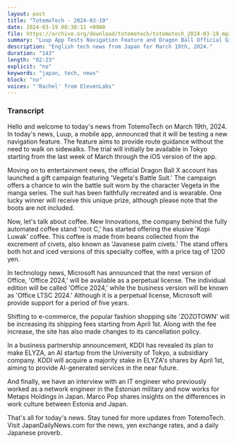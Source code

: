 ```yaml
---
layout: post
title: "TotemoTech - 2024-03-19"
date: 2024-03-19 08:38:11 +0900
file: https://archive.org/download/totemotech/totemotech_2024-03-19.mp3
summary: "Luup App Tests Navigation Feature and Dragon Ball Official Gift 'Vegeta's Battle Suit', & more…"
description: "English tech news from Japan for March 19th, 2024."
duration: "143"
length: "02:23"
explicit: "no"
keywords: "japan, tech, news"
block: "no"
voices: "'Rachel' from ElevenLabs"
---
```


### Transcript

Hello and welcome to today's news from TotemoTech on March 19th, 2024. In today's news, Luup, a mobile app, announced that it will be testing a new navigation feature. The feature aims to provide route guidance without the need to walk on sidewalks. The trial will initially be available in Tokyo starting from the last week of March through the iOS version of the app.

Moving on to entertainment news, the official Dragon Ball X account has launched a gift campaign featuring 'Vegeta's Battle Suit.' The campaign offers a chance to win the battle suit worn by the character Vegeta in the manga series. The suit has been faithfully recreated and is wearable. One lucky winner will receive this unique prize, although please note that the boots are not included.

Now, let's talk about coffee. New Innovations, the company behind the fully automated coffee stand 'root C,' has started offering the elusive 'Kopi Luwak' coffee. This coffee is made from beans collected from the excrement of civets, also known as 'Javanese palm civets.' The stand offers both hot and iced versions of this specialty coffee, with a price tag of 1200 yen.

In technology news, Microsoft has announced that the next version of Office, 'Office 2024,' will be available as a perpetual license. The individual edition will be called 'Office 2024,' while the business version will be known as 'Office LTSC 2024.' Although it is a perpetual license, Microsoft will provide support for a period of five years.

Shifting to e-commerce, the popular fashion shopping site 'ZOZOTOWN' will be increasing its shipping fees starting from April 1st. Along with the fee increase, the site has also made changes to its cancellation policy.

In a business partnership announcement, KDDI has revealed its plan to make ELYZA, an AI startup from the University of Tokyo, a subsidiary company. KDDI will acquire a majority stake in ELYZA's shares by April 1st, aiming to provide AI-generated services in the near future.

And finally, we have an interview with an IT engineer who previously worked as a network engineer in the Estonian military and now works for Metaps Holdings in Japan. Marco Pop shares insights on the differences in work culture between Estonia and Japan.

That's all for today's news. Stay tuned for more updates from TotemoTech.   Visit JapanDailyNews.com for the news, yen exchange rates, and a daily Japanese proverb.
